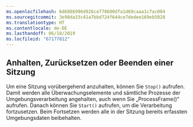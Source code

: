 ```yaml
---
ms.openlocfilehash: 6d6886996d926ce778600dfa1d69caaa1c7ac004
ms.sourcegitcommit: 3e98da33c41a7bbd724f644ce7dedee169eb5028
ms.translationtype: HT
ms.contentlocale: de-DE
ms.lasthandoff: 06/18/2019
ms.locfileid: "67177812"
---
```

## <a name="pause-reset-or-stop-the-session"></a>Anhalten, Zurücksetzen oder Beenden einer Sitzung

Um eine Sitzung vorübergehend anzuhalten, können Sie `Stop()` aufrufen. Damit werden alle Überwachungselemente und sämtliche Prozesse der Umgebungsverarbeitung angehalten, auch wenn Sie „ProcessFrame()“ aufrufen. Danach können Sie `Start()` aufrufen, um die Verarbeitung fortzusetzen. Beim Fortsetzen werden alle in der Sitzung bereits erfassten Umgebungsdaten beibehalten.
